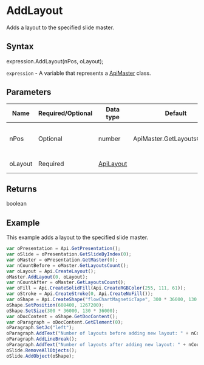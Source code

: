 # AddLayout

Adds a layout to the specified slide master.

## Syntax

expression.AddLayout(nPos, oLayout);

`expression` - A variable that represents a [ApiMaster](../ApiMaster.md) class.

## Parameters

| **Name** | **Required/Optional** | **Data type** | **Default** | **Description** |
| ------------- | ------------- | ------------- | ------------- | ------------- |
| nPos | Optional | number | ApiMaster.GetLayoutsCount() | Position where a layout will be added. |
| oLayout | Required | [ApiLayout](../../ApiLayout/ApiLayout.md) |  | A layout to be added. |

## Returns

boolean

## Example

This example adds a layout to the specified slide master.

```javascript
var oPresentation = Api.GetPresentation();
var oSlide = oPresentation.GetSlideByIndex(0);
var oMaster = oPresentation.GetMaster(0);
var nCountBefore = oMaster.GetLayoutsCount();
var oLayout = Api.CreateLayout();
oMaster.AddLayout(0, oLayout);
var nCountAfter = oMaster.GetLayoutsCount();
var oFill = Api.CreateSolidFill(Api.CreateRGBColor(255, 111, 61));
var oStroke = Api.CreateStroke(0, Api.CreateNoFill());
var oShape = Api.CreateShape("flowChartMagneticTape", 300 * 36000, 130 * 36000, oFill, oStroke);
oShape.SetPosition(608400, 1267200);
oShape.SetSize(300 * 36000, 130 * 36000);
var oDocContent = oShape.GetDocContent();
var oParagraph = oDocContent.GetElement(0);
oParagraph.SetJc("left");
oParagraph.AddText("Number of layouts before adding new layout: " + nCountBefore);
oParagraph.AddLineBreak();
oParagraph.AddText("Number of layouts after adding new layout: " + nCountAfter);
oSlide.RemoveAllObjects();
oSlide.AddObject(oShape);
```

